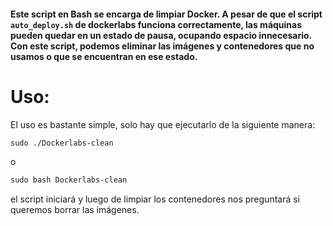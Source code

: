 #### Este script en Bash se encarga de limpiar Docker. A pesar de que el script `auto_deploy.sh` de dockerlabs funciona correctamente, las máquinas pueden quedar en un estado de pausa, ocupando espacio innecesario. Con este script, podemos eliminar las imágenes y contenedores que no usamos o que se encuentran en ese estado.

# Uso:

El uso es bastante simple, solo hay que ejecutarlo de la siguiente manera:

```css
sudo ./Dockerlabs-clean
```

o

```css
sudo bash Dockerlabs-clean
```

el script iniciará y luego de limpiar los contenedores nos preguntará si queremos borrar las imágenes.